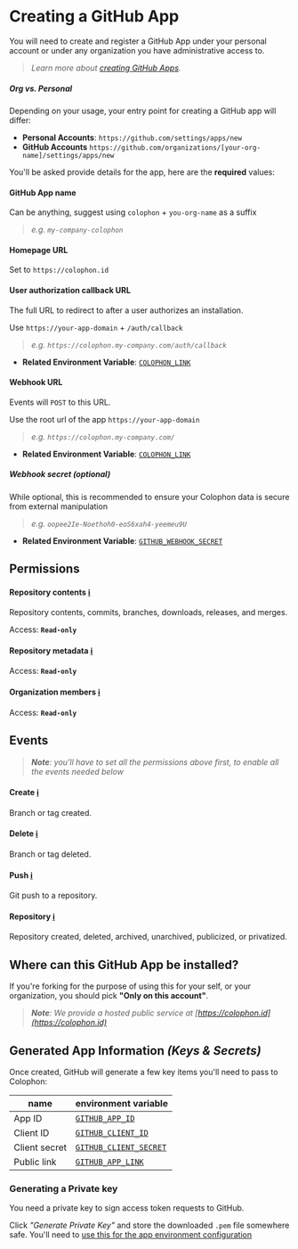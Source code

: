# Creating a GitHub App

You will need to create and register a GitHub App under your personal account or under any organization you have administrative access to.

> _Learn more about [creating GitHub Apps][creating-a-github-app]._

##### Org vs. Personal

Depending on your usage, your entry point for creating a GitHub app will differ:

- **Personal Accounts**: `https://github.com/settings/apps/new`
- **GitHub Accounts** `https://github.com/organizations/[your-org-name]/settings/apps/new`

<!-- TODO: add GitHub Enterprise Option -->

You'll be asked provide details for the app, here are the **required** values:

#### GitHub App name

Can be anything, suggest using `colophon` + `you-org-name` as a suffix

> _e.g. `my-company-colophon`_

#### Homepage URL

Set to `https://colophon.id`

#### User authorization callback URL

The full URL to redirect to after a user authorizes an installation.

Use `https://your-app-domain` + `/auth/callback`

> _e.g. `https://colophon.my-company.com/auth/callback`_

- **Related Environment Variable**: [`COLOPHON_LINK`](./environment.md/#COLOPHON_LINK)

#### Webhook URL

Events will `POST` to this URL.

Use the root url of the app `https://your-app-domain`

> _e.g. `https://colophon.my-company.com/`_

- **Related Environment Variable**: [`COLOPHON_LINK`](./environment.md/#COLOPHON_LINK)

##### Webhook secret _(optional)_

While optional, this is recommended to ensure your Colophon data is secure from external manipulation

> _e.g. `oopee2Ie-Noethoh0-eoS6xah4-yeemeu9U`_

- **Related Environment Variable**: [`GITHUB_WEBHOOK_SECRET`](./environment.md/#GITHUB_WEBHOOK_SECRET)

## Permissions

#### Repository contents [ℹ️][permission-on-contents]

Repository contents, commits, branches, downloads, releases, and merges.

Access: **`Read-only`**

#### Repository metadata [ℹ️][metadata-permissions]

Access: **`Read-only`**

#### Organization members [ℹ️][permission-on-members]

Access: **`Read-only`**

## Events

> _**Note**: you'll have to set all the permissions above first, to enable all the events needed below_

#### Create [ℹ️][createevent]

Branch or tag created.

#### Delete [ℹ️][deleteevent]

Branch or tag deleted.

#### Push [ℹ️][deleteevent]

Git push to a repository.

#### Repository [ℹ️][repositoryevent]

Repository created, deleted, archived, unarchived, publicized, or privatized.

## Where can this GitHub App be installed?

If you're forking for the purpose of using this for your self, or your organization, you should pick **"Only on this account"**.

> _**Note**: We provide a hosted public service at [https://colophon.id](https://colophon.id)_

## Generated App Information _(Keys & Secrets)_

Once created, GitHub will generate a few key items you'll need to pass to Colophon:

| name          | environment variable                                              |
| ------------- | ----------------------------------------------------------------- |
| App ID        | [`GITHUB_APP_ID`](./environment.md/#GITHUB_APP_ID)                |
| Client ID     | [`GITHUB_CLIENT_ID`](./environment.md/#GITHUB_CLIENT_ID)          |
| Client secret | [`GITHUB_CLIENT_SECRET`](./environment.md/#GITHUB_CLIENT_SECRET)  |
| Public link   | [`GITHUB_APP_LINK`](./environment.md/#GITHUB_APP_LINK)            |

### Generating a Private key

You need a private key to sign access token requests to GitHub.

Click _"Generate Private Key"_ and store the downloaded `.pem` file somewhere safe. You'll need to [use this for the app environment configuration](./environment.md/#GITHUB_PRIVATE_KEY)

[creating-a-github-app]: https://developer.github.com/apps/building-github-apps/creating-a-github-app/ 
[creating-github-apps-from-a-manifest]: https://developer.github.com/apps/building-github-apps/creating-github-apps-from-a-manifest/

[pushevent]: https://developer.github.com/v3/activity/events/types/#pushevent
[createevent]: https://developer.github.com/v3/activity/events/types/#createevent
[deleteevent]: https://developer.github.com/v3/activity/events/types/#deleteevent
[repositoryevent]: https://developer.github.com/v3/activity/events/types/#repositoryevent

[permission-on-contents]: https://developer.github.com/v3/apps/permissions/#permission-on-contents
[metadata-permissions]: https://developer.github.com/v3/apps/permissions/#metadata-permissions
[permission-on-members]: https://developer.github.com/v3/apps/permissions/#permission-on-members
